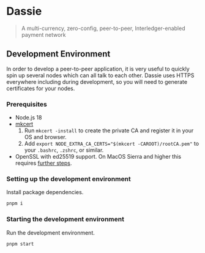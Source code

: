 # Dassie

> A multi-currency, zero-config, peer-to-peer, Interledger-enabled payment network

## Development Environment

In order to develop a peer-to-peer application, it is very useful to quickly spin up several nodes which can all talk to each other. Dassie uses HTTPS everywhere including during development, so you will need to generate certificates for your nodes.

### Prerequisites

- Node.js 18
- [mkcert](https://github.com/FiloSottile/mkcert)
  1. Run `mkcert -install` to create the private CA and register it in your OS and browser.
  2. Add `export NODE_EXTRA_CA_CERTS="$(mkcert -CAROOT)/rootCA.pem"` to your `.bashrc`, `.zshrc`, or similar.
- OpenSSL with ed25519 support. On MacOS Sierra and higher this requires [further steps](https://github.com/justmoon/dassie/issues/3#issuecomment-1312636093).

### Setting up the development environment

Install package dependencies.

```sh
pnpm i
```

### Starting the development environment

Run the development environment.

```sh
pnpm start
```
